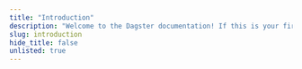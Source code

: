 ```yaml
---
title: "Introduction"
description: "Welcome to the Dagster documentation! If this is your first time developing a Dagster pipeline, read through this Getting Started section to get familiar with the basics. Otherwise, feel free to explore our guides and API documentation!"
slug: introduction
hide_title: false
unlisted: true
---
```

